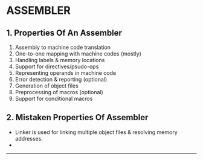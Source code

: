 # ASSEMBLER


## **1. Properties Of An Assembler**

1. Assembly to machine code translation
2. One-to-one mapping with machine codes (mostly)
3. Handling labels & memory locations
4. Support for directives/psudo-ops
5. Representing operands in machine code
6. Error detection & reporting (optional)
7. Generation of object files
8. Preprocessing of macros (optional)
9. Support for conditional macros


## **2. Mistaken Properties Of Assembler**

- Linker is used for linking multiple object files & resolving memory addresses.
- 

---